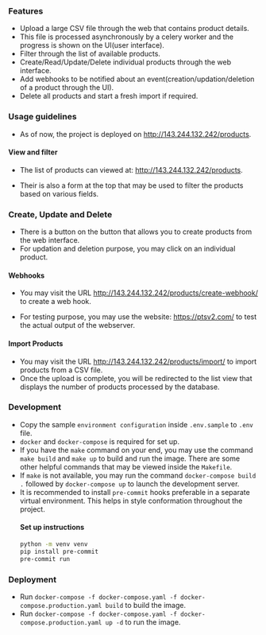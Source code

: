 ### Features

- Upload a large CSV file through the web that contains product details.
- This file is processed asynchronously by a celery worker and the progress is shown on the UI(user interface).
- Filter through the list of available products.
- Create/Read/Update/Delete individual products through the web interface.
- Add webhooks to be notified about an event(creation/updation/deletion of a product through the UI).
- Delete all products and start a fresh import if required.


### Usage guidelines

- As of now, the project is deployed on http://143.244.132.242/products.

#### View and filter

- The list of products can viewed at: http://143.244.132.242/products.

- Their is also a form at the top that may be used to filter the products based on various fields.

### Create, Update and Delete

- There is a button on the button that allows you to create products from the web interface.
- For updation and deletion purpose, you may click on an individual product.

#### Webhooks

- You may visit the URL http://143.244.132.242/products/create-webhook/ to create a web hook.

- For testing purpose, you may use the website: https://ptsv2.com/ to test the actual output of the webserver.


#### Import Products

- You may visit the URL http://143.244.132.242/products/import/ to import products from a CSV file.
- Once the upload is complete, you will be redirected to the list view that displays the number of products processed by the database.


### Development

- Copy the sample `environment configuration` inside `.env.sample` to `.env` file.
- `docker` and `docker-compose` is required for set up.
- If you have the `make` command on your end, you may use the command `make build` and `make up` to build and run the image. There are some other helpful commands that may be viewed inside the `Makefile`.
- If `make` is not available, you may run the command `docker-compose build .` followed by `docker-compose up` to launch the development server.
- It is recommended to install `pre-commit` hooks preferable in a separate virtual environment. This helps in style conformation throughout the project.
    #### Set up instructions
    ```sh
    python -m venv venv
    pip install pre-commit
    pre-commit run
    ```

### Deployment

- Run `docker-compose -f docker-compose.yaml -f docker-compose.production.yaml build` to build the image.
- Run `docker-compose -f docker-compose.yaml -f docker-compose.production.yaml up -d` to run the image.

